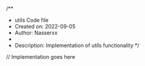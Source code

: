 /**
 * utils Code file
 * Created on: 2022-09-05
 * Author: Nasserxx
 *
 * Description: Implementation of utils functionality
 */
 
// Implementation goes here

